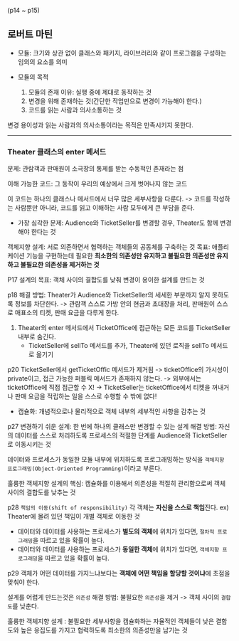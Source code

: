 (p14 ~ p15)
## 로버트 마틴
- 모듈: 크기와 상관 없이 클래스와 패키지, 라이브러리와 같이 프로그램을 구성하는 임의의 요소를 의미

- 모듈의 목적
    1. 모듈의 존재 이유: 실행 중에 제대로 동작하는 것
    2. 변경을 위해 존재하는 것(간단한 작업만으로 변경이 가능해야 한다.)
    3. 코드를 읽는 사람과 의사소통하는 것

변경 용이성과 읽는 사람과의 의사소통이라는 목적은 만족시키지 못한다.

---

### Theater 클래스의 enter 메서드
문제: 관람객과 판매원이 소극장의 통제를 받는 수동적인 존재라는 점

이해 가능한 코드: 그 동작이 우리의 예상에서 크게 벗어나지 않는 코드

이 코드는 하나의 클래스나 메서드에서 너무 많은 세부사항을 다룬다.
-> 코드를 작성하는 사람뿐만 아니라, 코드를 읽고 이해하는 사람 모두에게 큰 부담을 준다.

- 가장 심각한 문제: Audience와 TicketSeller를 변경할 경우, Theater도 함께 변경해야 한다는 것


객체지향 설계: 서로 의존하면서 협력하는 객체들의 공동체를 구축하는 것
목표: 애플리케이션 기능을 구현하는데 필요한 **최소한의 의존성만 유지하고 불필요한 의존성만 유지하고
불필요한 의존성을 제거하는 것**

P17
설계의 목표: 객체 사이의 결합도를 낮춰 변경이 용이한 설계를 만드는 것

p18
해결 방법: Theater가  Audience와 TicketSeller의 세세한 부분까지 알지 못하도록 정보를 차단한다.
-> 관람객 스스로 가방 안의 현금과 초대장을 처리, 판매원이 스스로 매표소의 티켓, 판매 요금을 다루게 한다.


1. Theater의 enter 메서드에서 TicketOffice에 접근하는 모든 코드를 TicketSeller 내부로 숨긴다.
    - TicketSeller에 sellTo 메서드를 추가, Theater에 있던 로직을 sellTo 메서드로 옮기기

p20
     TicketSeller에서 getTicketOffic 메서드가 제거됨
     -> ticketOffice의 가시성이 private이고, 접근 가능한 퍼블릭 메서드가 존재하지 않는다.
     -> 외부에서는 ticketOffice에 직접 접근할 수 X!
     -> TicketSeller는 ticketOffice에서 티켓을 꺼내거나 판매 요금을 적립하는 일을  스스로 수행할 수 밖에 없다!
     
- 캡슐화: 개념적으로나 물리적으로 객체 내부의 세부적인 사항을 감추는 것
    
p27
변경하기 쉬운 설계: 한 번에 하나의 클래스만 변경할 수 있는 설계
해결 방법: 자신의 데이터를 스스로 처리하도록 프로세스의 적절한 단계를 Audience와 TicketSeller로 이동시키는 것

데이터와 프로세스가 동일한 모듈 내부에 위치하도록 프로그래밍하는 방식을 
`객체지향 프로그래밍(Object-Oriented Programming)`이라고 부른다.

훌륭한 객체지향 설계의 핵심: 캡슐화를 이용해서 의존성을 적절히 관리함으로써
객체 사이의 결합도를 낮추는 것

p28
`책임의 이동(shift of responsibility)`
각 객체는 **자신을 스스로 책임**진다.
ex) Theater에 몰려 있던 책임이 개별 객체로 이동한 것

- 데이터와 데이터를 사용하는 프로세스가 **별도의 객체**에 위치가 있다면, `절차적 프로그래밍`을 따르고 있을 확률이 높다.
- 데이터와 데이터를 사용하는 프로세스가 **동일한 객체**에 위치가 있다면, `객체지향 프로그래밍`을 따르고 있을 확률이 높다.

p29
객체가 어떤 데이터를 가지느냐보다는 **객체에 어떤 책임을 할당할 것이냐**에 초점을 맞춰야 한다.

설계를 어렵게 만드는것은 `의존성`
해결 방법: 불필요한 `의존성`을 제거 -> 객체 사이의 `결합도`를 낮춘다.

훌륭한 객체지향 설계
: 불필요한 세부사항을 캡슐화하는 자율적인 객체들이 낮은 결합도와 높은 응집도를 가지고 협력하도록
최소한의 의존성만을 남기는 것

